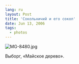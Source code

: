 ```yaml
---
lang: ru
layout: Post
title: 'Сокольничий и его сокол'
date: Jun 13, 2006
tags:
  - photos
---
```


![MG-8480.jpg](upload://MG-8480.jpg)

Выборг, «Майское дерево».
